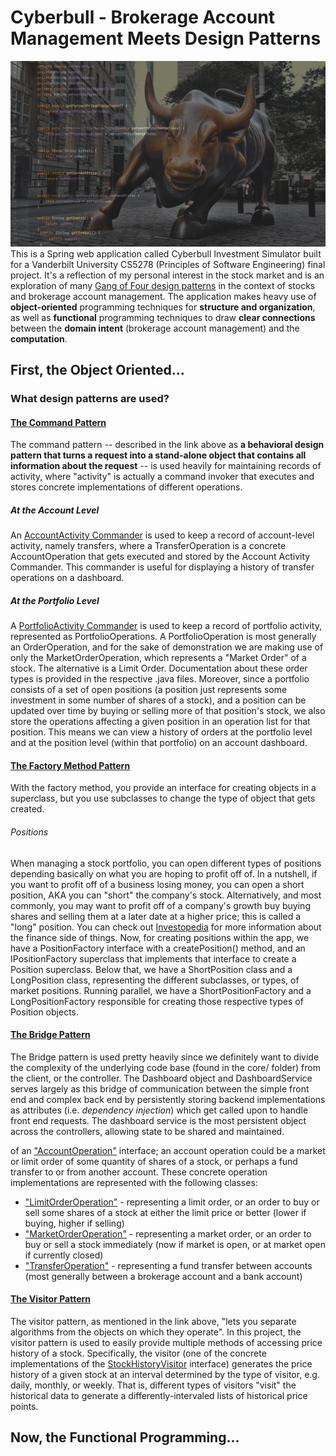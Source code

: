 # Cyberbull - Brokerage Account Management Meets Design Patterns
![cyberbull](cyberbull.png)
This is a Spring web application called Cyberbull Investment Simulator built for a Vanderbilt University CS5278 
(Principles of Software Engineering) final project. It's a reflection of my personal interest in the stock market 
and is an exploration of many [Gang of Four design 
patterns](https://en.wikipedia.org/wiki/Design_Patterns) in the context of stocks and brokerage account management. 
The application makes heavy use of **object-oriented** programming techniques for **structure and organization**, as 
well as **functional** programming techniques to draw **clear connections** between the **domain intent** (brokerage account 
management) and the **computation**.
## First, the Object Oriented...
### What design patterns are used? 
#### [The Command Pattern](https://refactoring.guru/design-patterns/command) 
The command pattern -- described in the link above as **a behavioral design pattern that turns a request into a 
stand-alone object that contains all information about the request** -- is used heavily for maintaining records of 
activity, where "activity" is actually a command invoker that executes and stores concrete implementations of different 
operations.
##### At the Account Level
An [AccountActivity Commander](src/main/java/edu/vanderbilt/cs/cyberbull/core/account/commander/AccountActivity.java)
is used to keep a record of account-level activity, namely transfers, where a 
TransferOperation is a concrete AccountOperation that gets executed and stored by the Account Activity Commander. 
This commander is useful for displaying a history of transfer operations on a dashboard. 
##### At the Portfolio Level 
A [PortfolioActivity Commander](src/main/java/edu/vanderbilt/cs/cyberbull/core/portfolio/PortfolioActivity.java) is 
used to keep a record of portfolio activity, represented as PortfolioOperations. A PortfolioOperation is most 
generally an OrderOperation, and for the sake of demonstration we are making use of only the MarketOrderOperation, 
which represents a "Market Order" of a stock. The alternative is a Limit Order. Documentation about these order 
types is provided in the respective .java files. Moreover, since a portfolio consists of a set of open positions (a 
position just represents some investment in some number of shares of a stock), and a position can be updated over 
time by buying or selling more of that position's stock, we also store the operations affecting a given position in 
an operation list for that position. This means we can view a history of orders at the portfolio level and at the 
position level (within that portfolio) on an account dashboard.

#### [The Factory Method Pattern](https://refactoring.guru/design-patterns/creational-patterns)
With the factory method, you provide an interface for creating objects in a superclass, but you use subclasses to 
change the type of object that gets created. 
###### Positions
When managing a stock portfolio, you can open different types of positions depending basically on what you are 
hoping to profit off of. In a nutshell, if you want to profit off of a business losing money, you can open a short 
position, AKA you can "short" the company's stock. Alternatively, and most commonly, you may want to profit off of a 
company's growth buy buying shares and selling them at a later date at a higher price; this is called a "long" 
position. You can check out [Investopedia](https://www.investopedia.com/ask/answers/100314/whats-difference-between-long-and-short-position-market.asp)
for more information about the finance side of things. Now, for creating positions within the app, we have a 
PositionFactory interface with a createPosition() method, and an IPositionFactory superclass that implements that 
interface to create a Position superclass. Below that, we have a ShortPosition class and a LongPosition class, 
representing the different subclasses, or types, of market positions. Running parallel, we have a 
ShortPositionFactory and a LongPositionFactory responsible for creating those respective types of Position objects.  

#### [The Bridge Pattern](https://refactoring.guru/design-patterns/bridge)
The Bridge pattern is used pretty heavily since we definitely want to divide the complexity of the underlying code 
base (found in the core/ folder) from the client, or the controller. The Dashboard object and DashboardService 
serves largely as this bridge of communication between the simple front end and complex back end by persistently 
storing backend implementations as attributes (i.e. *dependency injection*) which get called upon to handle front end 
requests. The dashboard service is the most persistent object across the controllers, allowing state to be shared and maintained. 

of an ["AccountOperation"](src/main/java/edu/vanderbilt/cs/account/commander/AccountOperation.java) interface; an 
account operation could be a market or limit order of some quantity of shares of a stock, or perhaps a fund transfer 
to or from another account. These concrete operation implementations are represented with the 
following classes: 
* ["LimitOrderOperation"](src/main/java/edu/vanderbilt/cs/account/commander/LimitOrderOperation.java) - representing 
  a limit order, or an order to buy or sell some shares of a stock at either the limit price or better (lower if 
  buying, higher if selling)
* ["MarketOrderOperation"](src/main/java/edu/vanderbilt/cs/account/commander/MarketOrderOperation.java) - 
  representing a market order, or an order to buy or sell a stock immediately (now if market is open, or at market 
  open if currently closed)
* ["TransferOperation"](src/main/java/edu/vanderbilt/cs/account/commander/TransferOperation.java) - representing a 
  fund transfer between accounts (most generally between a brokerage account and a bank account)
  
#### [The Visitor Pattern](https://refactoring.guru/design-patterns/visitor)
The visitor pattern, as mentioned in the link above, "lets you separate algorithms from the objects on which they 
operate". In this project, the visitor pattern is used to easily provide multiple methods of accessing price history 
of a stock. Specifically, the visitor (one of the concrete implementations of the [StockHistoryVisitor](src/main/java/edu/vanderbilt/cs/history/StockHistoryVisitor.java) interface) generates the price history of a given 
stock at an interval determined by the type of visitor, e.g. daily, monthly, or weekly. That is, different types of 
visitors "visit" the historical data to generate a differently-intervaled lists of historical price points. 

## Now, the Functional Programming...

